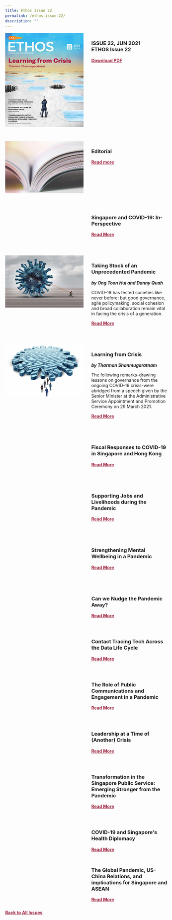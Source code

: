 ```yaml
---
title: Ethos Issue 22
permalink: /ethos-issue-22/
description: ""
---
```

<style>

.back a
{
	color: #9f2943;
	font-weight: bold;
	}
	


.text
{
	width: 50%;
}	
	
.img1 img
{
margin-top:25px;	
}	
	
.img img
{
margin-top:15px;	
}		
	
.button1 a
{
	color: #9f2943;
	font-weight:bold;
}
	

.grid-container {
	display: grid;
	grid-template-columns: 50% 50%;
	grid-column-gap: 5%;
	margin-bottom: 5%;
	}	
	
@media only screen and (max-width: 600px) {
	.grid-container {
		display: block;
	}
}	
</style>
<div class="grid-container">
        <div><img src="/images/Ethos_Thumbnails_Cover/ethosissue22.jpg"></div>
        <div><h3><span class="cat">ISSUE 22, JUN 2021</span>
            <br>ETHOS Issue 22</h3>	
            <p></p>
            
            
   <div class="button1"><a target="_blank" href="">Download PDF</a></div>
	</div>
   </div>
    
 <br>
 
<div class="grid-container">
	<div><img src="/images/Landing_Banner_Images/tile_editorial.jpg"></div>
	<div>
		<h3>Editorial</h3>
		<b><i></i></b>
		<p></p>
	
<div class="button1"><a target="_blank" href="">Read more</a></div>
</div>
</div> 

 <br>	
<div class="grid-container">
        <div><img src="">
	</div>
        <div><h3>Singapore and COVID-19: In-Perspective</h3>
            <b><i></i></b>
            <figcaption>
            </figcaption>
                
  <p></p>	
            
<div class="button1"><a target="_blank" href="">Read More</a></div> <br></div>
    </div>

 <br>	


<div class="grid-container">
        <div><img src="/images/Cropped_images/Ethos_Issue_22/print22-01.jpg"></div>
  <div>
	<h3>Taking Stock of an Unprecedented Pandemic</h3>
            <b><i>by Ong Toon Hui and Danny Quah</i></b>
            
<p>
	COVID-19 has tested societies like never before: but good governance, agile policymaking, social cohesion and broad collaboration remain vital in facing the crisis of a generation.
</p>	
            
<div class="button1"><a target="_blank" href="">Read More</a></div><br></div>
    </div>
<br>
<div class="grid-container">
      <div><img src="/images/Cropped_images/Ethos_Issue_22/print22-02.jpg"></div>
        <div><h3>Learning from Crisis</h3>
            <b><i>by Tharman Shanmugaratnam</i></b>
<p>The following remarks-drawing lessons on governance from the ongoing COVID-19 crisis-were abridged from a speech given by the Senior Minister at the Administrative Service Appointment and Promotion Ceremony on 29 March 2021.</p>	
            
<div class="button1"><a target="_blank" href="">Read More</a></div><br></div>
    </div>
    
<br>    
<div class="grid-container">
        <div><img src=""></div>

<div><h3>Fiscal Responses to COVID-19 in Singapore and Hong Kong</h3>
            <b><i></i></b>
            
<p></p>	
            
<div class="button1"><a href="">Read More</a></div><br></div>
    </div>
    
<br>    
<div class="grid-container">
        <div><img src=""></div>
<div><h3>Supporting Jobs and Livelihoods during the Pandemic</h3>
            <b><i>
</i></b>
            
<p></p>	
            
<div class="button1"><a target="_blank" href="">Read More</a></div><br></div>
    </div>
<br>
<div class="grid-container">
        <div><img src=""></div>
<div><h3>Strengthening Mental Wellbeing in a Pandemic</h3>
            <b><i></i></b>
            
<p></p>	
            
<div class="button1"><a target="_blank" href="">Read More</a></div><br></div>
</div>
 <br>	
<div class="grid-container">
	<div><img src=""></div>
	<div>
		<div>
		<h3>Can we Nudge the Pandemic Away?</h3>
		<b><i></i></b>
		<p></p>
			<div class="button1"><a target="_blank" href="">Read More</a></div>
	</div>
</div>
</div>
 <br>	
<div class="grid-container">
    <div><img src=""></div>
<div>
		<h3>Contact Tracing Tech Across the Data Life Cycle</h3>
		<b><i></i></b>
		<p></p>

<div class="button1"><a target="_blank" href="">Read More</a></div>
			</div>
</div>
 <br>	
<div class="grid-container">
  <div><img src=""></div>
  <div class="content">
    <h3>The Role of Public Communications and Engagement in a Pandemic</h3>
    <b><i></i></b>
    <p></p>
    <div class="button1"><a target="_blank" href="">Read More</a></div>
  </div>
</div>
 <br>	
<div class="grid-container">
  <div><img src=""></div>
  <div class="content">
    <h3>Leadership at a Time of (Another) Crisis</h3>
    <b><i></i></b>
    <p></p>
    <div class="button1"><a target="_blank" href="">Read More</a></div>
  </div>
</div>

 <br>	
<div class="grid-container">
  <div>
    <img src="">
  </div>
  <div class="content">
    <h3>Transformation in the Singapore Public Service: Emerging Stronger from the Pandemic</h3>
    <b><i></i></b>
    <p></p>
    <div class="button1"><a target="_blank" href="">Read More</a></div>
  </div>
</div>

 <br>	
<div class="grid-container">
  <div>
    <img src="">
  </div>
  <div class="content">
    <h3>COVID-19 and Singapore's Health Diplomacy</h3>
    <b><i></i></b>
    <p></p>
    <div class="button1"><a target="_blank" href="">Read More</a></div>
  </div>
</div>

<div class="grid-container">
  <div>
    <img src="">
  </div>
  <div class="content">
    <h3>The Global Pandemic, US-China Relations, and implications for Singapore and ASEAN</h3>
    <b><i></i></b>
    <p></p>
    <div class="button1"><a target="_blank" href="">Read More</a></div>
  </div>
</div>

<div class="back">
<a href="/all-issues/">Back to All Issues</a>
</div>